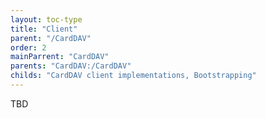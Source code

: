 ```yaml
---
layout: toc-type
title: "Client"
parent: "/CardDAV"
order: 2
mainParrent: "CardDAV"
parents: "CardDAV:/CardDAV"
childs: "CardDAV client implementations, Bootstrapping"
---
```

TBD
